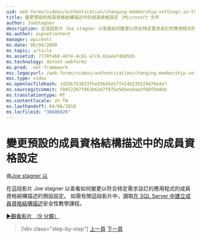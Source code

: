 ```yaml
---
uid: web-forms/videos/authentication/changing-membership-settings-in-the-default-membership-schema
title: 變更預設的成員資格結構描述中的成員資格設定 |Microsoft 文件
author: JoeStagner
description: 在這段影片 Joe stagner 以查看如何變更以符合特定需求自訂的應用程式的成員資格結構描述的預設設定。 如需...
ms.author: aspnetcontent
manager: wpickett
ms.date: 08/04/2008
ms.topic: article
ms.assetid: 7770f4b8-48fe-4c82-a7c6-02aeef4b85b5
ms.technology: dotnet-webforms
ms.prod: .net-framework
msc.legacyurl: /web-forms/videos/authentication/changing-membership-settings-in-the-default-membership-schema
msc.type: video
ms.openlocfilehash: 1d2bb7b3833fbed3645e5ffe24b235529476e4e7
ms.sourcegitcommit: f8852267f463b62d7f975e56bea9aa3f68fbbdeb
ms.translationtype: MT
ms.contentlocale: zh-TW
ms.lasthandoff: 04/06/2018
ms.locfileid: "30886026"
---
```

<a name="changing-membership-settings-in-the-default-membership-schema"></a>變更預設的成員資格結構描述中的成員資格設定
====================
由[Joe stagner 以](https://github.com/JoeStagner)

在這段影片 Joe stagner 以查看如何變更以符合特定需求自訂的應用程式的成員資格結構描述的預設設定。 如需有關這段影片中，讀取[在 SQL Server 中建立成員資格結構描述](../../overview/older-versions-security/membership/creating-the-membership-schema-in-sql-server-vb.md)安全性教學課程。

[&#9654;觀看影片 （9 分鐘）](https://channel9.msdn.com/Blogs/ASP-NET-Site-Videos/changing-membership-settings-in-the-default-membership-schema)

> [!div class="step-by-step"]
> [上一頁](configuring-sql-to-work-with-membership-schemas.md)
> [下一頁](creating-user-accounts-with-the-create-user-wizard.md)
